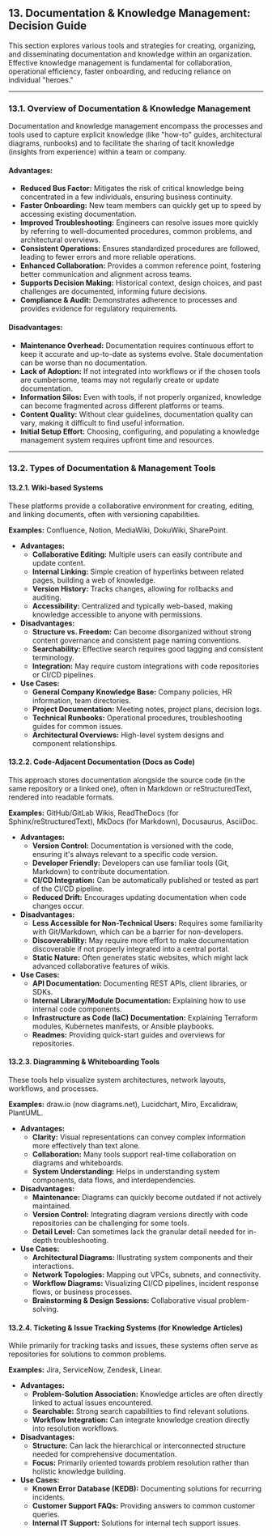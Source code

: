 ## 13. Documentation & Knowledge Management: Decision Guide

This section explores various tools and strategies for creating, organizing, and disseminating documentation and knowledge within an organization. Effective knowledge management is fundamental for collaboration, operational efficiency, faster onboarding, and reducing reliance on individual "heroes."

---

### 13.1. Overview of Documentation & Knowledge Management

Documentation and knowledge management encompass the processes and tools used to capture explicit knowledge (like "how-to" guides, architectural diagrams, runbooks) and to facilitate the sharing of tacit knowledge (insights from experience) within a team or company.

#### Advantages:
* **Reduced Bus Factor:** Mitigates the risk of critical knowledge being concentrated in a few individuals, ensuring business continuity.
* **Faster Onboarding:** New team members can quickly get up to speed by accessing existing documentation.
* **Improved Troubleshooting:** Engineers can resolve issues more quickly by referring to well-documented procedures, common problems, and architectural overviews.
* **Consistent Operations:** Ensures standardized procedures are followed, leading to fewer errors and more reliable operations.
* **Enhanced Collaboration:** Provides a common reference point, fostering better communication and alignment across teams.
* **Supports Decision Making:** Historical context, design choices, and past challenges are documented, informing future decisions.
* **Compliance & Audit:** Demonstrates adherence to processes and provides evidence for regulatory requirements.

#### Disadvantages:
* **Maintenance Overhead:** Documentation requires continuous effort to keep it accurate and up-to-date as systems evolve. Stale documentation can be worse than no documentation.
* **Lack of Adoption:** If not integrated into workflows or if the chosen tools are cumbersome, teams may not regularly create or update documentation.
* **Information Silos:** Even with tools, if not properly organized, knowledge can become fragmented across different platforms or teams.
* **Content Quality:** Without clear guidelines, documentation quality can vary, making it difficult to find useful information.
* **Initial Setup Effort:** Choosing, configuring, and populating a knowledge management system requires upfront time and resources.

---

### 13.2. Types of Documentation & Management Tools

#### 13.2.1. Wiki-based Systems

These platforms provide a collaborative environment for creating, editing, and linking documents, often with versioning capabilities.

**Examples:** Confluence, Notion, MediaWiki, DokuWiki, SharePoint.

* **Advantages:**
    * **Collaborative Editing:** Multiple users can easily contribute and update content.
    * **Internal Linking:** Simple creation of hyperlinks between related pages, building a web of knowledge.
    * **Version History:** Tracks changes, allowing for rollbacks and auditing.
    * **Accessibility:** Centralized and typically web-based, making knowledge accessible to anyone with permissions.
* **Disadvantages:**
    * **Structure vs. Freedom:** Can become disorganized without strong content governance and consistent page naming conventions.
    * **Searchability:** Effective search requires good tagging and consistent terminology.
    * **Integration:** May require custom integrations with code repositories or CI/CD pipelines.
* **Use Cases:**
    * **General Company Knowledge Base:** Company policies, HR information, team directories.
    * **Project Documentation:** Meeting notes, project plans, decision logs.
    * **Technical Runbooks:** Operational procedures, troubleshooting guides for common issues.
    * **Architectural Overviews:** High-level system designs and component relationships.

#### 13.2.2. Code-Adjacent Documentation (Docs as Code)

This approach stores documentation alongside the source code (in the same repository or a linked one), often in Markdown or reStructuredText, rendered into readable formats.

**Examples:** GitHub/GitLab Wikis, ReadTheDocs (for Sphinx/reStructuredText), MkDocs (for Markdown), Docusaurus, AsciiDoc.

* **Advantages:**
    * **Version Control:** Documentation is versioned with the code, ensuring it's always relevant to a specific code version.
    * **Developer Friendly:** Developers can use familiar tools (Git, Markdown) to contribute documentation.
    * **CI/CD Integration:** Can be automatically published or tested as part of the CI/CD pipeline.
    * **Reduced Drift:** Encourages updating documentation when code changes occur.
* **Disadvantages:**
    * **Less Accessible for Non-Technical Users:** Requires some familiarity with Git/Markdown, which can be a barrier for non-developers.
    * **Discoverability:** May require more effort to make documentation discoverable if not properly integrated into a central portal.
    * **Static Nature:** Often generates static websites, which might lack advanced collaborative features of wikis.
* **Use Cases:**
    * **API Documentation:** Documenting REST APIs, client libraries, or SDKs.
    * **Internal Library/Module Documentation:** Explaining how to use internal code components.
    * **Infrastructure as Code (IaC) Documentation:** Explaining Terraform modules, Kubernetes manifests, or Ansible playbooks.
    * **Readmes:** Providing quick-start guides and overviews for repositories.

#### 13.2.3. Diagramming & Whiteboarding Tools

These tools help visualize system architectures, network layouts, workflows, and processes.

**Examples:** draw.io (now diagrams.net), Lucidchart, Miro, Excalidraw, PlantUML.

* **Advantages:**
    * **Clarity:** Visual representations can convey complex information more effectively than text alone.
    * **Collaboration:** Many tools support real-time collaboration on diagrams and whiteboards.
    * **System Understanding:** Helps in understanding system components, data flows, and interdependencies.
* **Disadvantages:**
    * **Maintenance:** Diagrams can quickly become outdated if not actively maintained.
    * **Version Control:** Integrating diagram versions directly with code repositories can be challenging for some tools.
    * **Detail Level:** Can sometimes lack the granular detail needed for in-depth troubleshooting.
* **Use Cases:**
    * **Architectural Diagrams:** Illustrating system components and their interactions.
    * **Network Topologies:** Mapping out VPCs, subnets, and connectivity.
    * **Workflow Diagrams:** Visualizing CI/CD pipelines, incident response flows, or business processes.
    * **Brainstorming & Design Sessions:** Collaborative visual problem-solving.

#### 13.2.4. Ticketing & Issue Tracking Systems (for Knowledge Articles)

While primarily for tracking tasks and issues, these systems often serve as repositories for solutions to common problems.

**Examples:** Jira, ServiceNow, Zendesk, Linear.

* **Advantages:**
    * **Problem-Solution Association:** Knowledge articles are often directly linked to actual issues encountered.
    * **Searchable:** Strong search capabilities to find relevant solutions.
    * **Workflow Integration:** Can integrate knowledge creation directly into resolution workflows.
* **Disadvantages:**
    * **Structure:** Can lack the hierarchical or interconnected structure needed for comprehensive documentation.
    * **Focus:** Primarily oriented towards problem resolution rather than holistic knowledge building.
* **Use Cases:**
    * **Known Error Database (KEDB):** Documenting solutions for recurring incidents.
    * **Customer Support FAQs:** Providing answers to common customer queries.
    * **Internal IT Support:** Solutions for internal tech support issues.